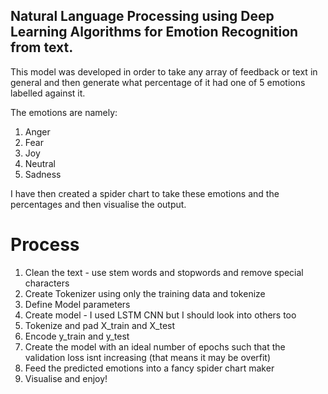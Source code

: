 ## Natural Language Processing using Deep Learning Algorithms for Emotion Recognition from text.

This model was developed in order to take any array of feedback or text in general and then generate what percentage of it had one of 5 emotions labelled against it.

The emotions are namely:
1. Anger
2. Fear
3. Joy
4. Neutral
5. Sadness

I have then created a spider chart to take these emotions and the percentages and then visualise the output.

# Process
1. Clean the text - use stem words and stopwords and remove special characters
2. Create Tokenizer using only the training data and tokenize
3. Define Model parameters
4. Create model - I used LSTM CNN but I should look into others too
5. Tokenize and pad X_train and X_test
6. Encode y_train and y_test
7. Create the model with an ideal number of epochs such that the validation loss isnt increasing (that means it may be overfit)
8. Feed the predicted emotions into a fancy spider chart maker
9. Visualise and enjoy!
